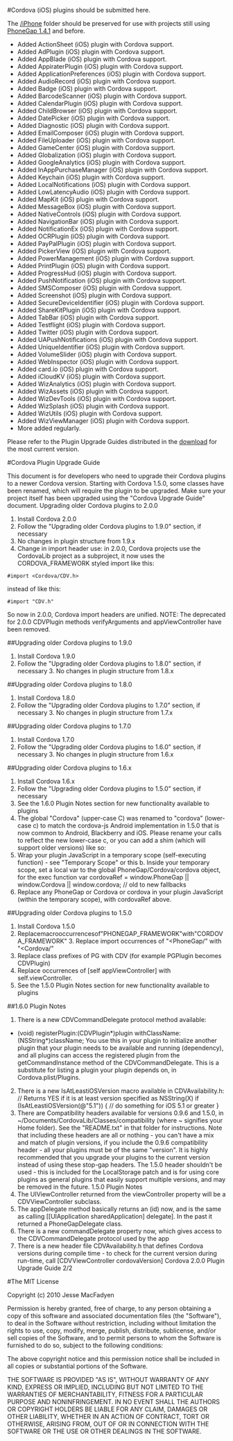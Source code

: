 #Cordova (iOS) plugins should be submitted here.


The [/iPhone](https://github.com/phonegap/phonegap-plugins/tree/master/iPhone) folder should be preserved for use with projects still using [PhoneGap 1.4.1](https://github.com/phonegap/phonegap/tags) and before.

* Added  ActionSheet (iOS) plugin with Cordova support.
* Added  AdPlugin (iOS) plugin with Cordova support.
* Added  AppBlade (iOS) plugin with Cordova support.
* Added  AppiraterPlugin (iOS) plugin with Cordova support.
* Added  ApplicationPreferences (iOS) plugin with Cordova support.
* Added  AudioRecord (iOS) plugin with Cordova support.
* Added  Badge (iOS) plugin with Cordova support.
* Added  BarcodeScanner (iOS) plugin with Cordova support.
* Added  CalendarPlugin (iOS) plugin with Cordova support.
* Added  ChildBrowser (iOS) plugin with Cordova support.
* Added  DatePicker (iOS) plugin with Cordova support.
* Added  Diagnostic (iOS) plugin with Cordova support.
* Added  EmailComposer (iOS) plugin with Cordova support.
* Added  FileUploader (iOS) plugin with Cordova support.
* Added  GameCenter (iOS) plugin with Cordova support.
* Added  Globalization (iOS) plugin with Cordova support.
* Added  GoogleAnalytics (iOS) plugin with Cordova support.
* Added  InAppPurchaseManager (iOS) plugin with Cordova support.
* Added  Keychain (iOS) plugin with Cordova support.
* Added  LocalNotifications (iOS) plugin with Cordova support.
* Added  LowLatencyAudio (iOS) plugin with Cordova support.
* Added  MapKit (iOS) plugin with Cordova support.
* Added  MessageBox (iOS) plugin with Cordova support.
* Added  NativeControls (iOS) plugin with Cordova support.
* Added  NavigationBar (iOS) plugin with Cordova support.
* Added  NotificationEx (iOS) plugin with Cordova support.
* Added  OCRPlugin (iOS) plugin with Cordova support.
* Added  PayPalPlugin (iOS) plugin with Cordova support.
* Added  PickerView (iOS) plugin with Cordova support.
* Added  PowerManagement (iOS) plugin with Cordova support.
* Added  PrintPlugin (iOS) plugin with Cordova support.
* Added  ProgressHud (iOS) plugin with Cordova support.
* Added  PushNotification (iOS) plugin with Cordova support.
* Added  SMSComposer (iOS) plugin with Cordova support.
* Added  Screenshot (iOS) plugin with Cordova support.
* Added  SecureDeviceIdentifier (iOS) plugin with Cordova support.
* Added  ShareKitPlugin (iOS) plugin with Cordova support.
* Added  TabBar (iOS) plugin with Cordova support.
* Added  Testflight (iOS) plugin with Cordova support.
* Added  Twitter (iOS) plugin with Cordova support.
* Added  UAPushNotifications (iOS) plugin with Cordova support.
* Added  UniqueIdentifier (iOS) plugin with Cordova support.
* Added  VolumeSlider (iOS) plugin with Cordova support.
* Added  WebInspector (iOS) plugin with Cordova support.
* Added  card.io (iOS) plugin with Cordova support.
* Added  iCloudKV (iOS) plugin with Cordova support.
* Added  WizAnalytics (iOS) plugin with Cordova support.
* Added  WizAssets (iOS) plugin with Cordova support.
* Added  WizDevTools (iOS) plugin with Cordova support.
* Added  WizSplash (iOS) plugin with Cordova support.
* Added  WizUtils (iOS) plugin with Cordova support.
* Added  WizViewManager (iOS) plugin with Cordova support.
* More added regularly.

Please refer to the Plugin Upgrade Guides distributed in the [download](http://phonegap.com/download/) for the most current version.


#Cordova Plugin Upgrade Guide

This document is for developers who need to upgrade their Cordova plugins to a newer Cordova version. Starting with Cordova 1.5.0, some classes have been renamed, which will require the plugin to be upgraded. Make sure your project itself has been upgraded using the "Cordova Upgrade Guide" document.
Upgrading older Cordova plugins to 2.0.0

1. Install Cordova 2.0.0
2. Follow the "Upgrading older Cordova plugins to 1.9.0" section, if necessary
3. No changes in plugin structure from 1.9.x
4. Change in import header use: in 2.0.0, Cordova projects use the CordovaLib project as a subproject, it now uses the CORDOVA_FRAMEWORK styled import like this:<br>
        
<code>#import  <Cordova/CDV.h></code>

instead of like this:<br>

<code>#import "CDV.h"</code>


So now in 2.0.0, Cordova import headers are unified.
NOTE: The deprecated for 2.0.0 CDVPlugin methods verifyArguments and appViewController have been removed.


##Upgrading older Cordova plugins to 1.9.0
1. Install Cordova 1.9.0
2. Follow the "Upgrading older Cordova plugins to 1.8.0" section, if necessary 3. No changes in plugin structure from 1.8.x

##Upgrading older Cordova plugins to 1.8.0
1. Install Cordova 1.8.0
2. Follow the "Upgrading older Cordova plugins to 1.7.0" section, if necessary 3. No changes in plugin structure from 1.7.x

##Upgrading older Cordova plugins to 1.7.0
1. Install Cordova 1.7.0
2. Follow the "Upgrading older Cordova plugins to 1.6.0" section, if necessary 3. No changes in plugin structure from 1.6.x

##Upgrading older Cordova plugins to 1.6.x
1. Install Cordova 1.6.x
2. Follow the "Upgrading older Cordova plugins to 1.5.0" section, if necessary
3. See the 1.6.0 Plugin Notes section for new functionality available to plugins
4. The global "Cordova" (upper-case C) was renamed to "cordova" (lower-case c) to match the cordova-js Android implementation in 1.5.0 that is now common to Android, Blackberry and iOS. Please rename your calls to reflect the new lower-case c, or you can add a shim (which will support older versions) like so:
5. Wrap your plugin JavaScript in a temporary scope (self-executing function) - see "Temporary Scope" or this b. Inside your temporary scope, set a local var to the global PhoneGap/Cordova/cordova object, for the exec
function
var cordovaRef = window.PhoneGap || window.Cordova || window.cordova; // old to new fallbacks
6. Replace any PhoneGap or Cordova or cordova in your plugin JavaScript (within the temporary scope), with cordovaRef above.


##Upgrading older Cordova plugins to 1.5.0
1. Install Cordova 1.5.0
2. Replacemacrooccurrencesof"PHONEGAP_FRAMEWORK"with"CORDOVA_FRAMEWORK" 3. Replace import occurrences of "<PhoneGap/" with "<Cordova/"
4. Replace class prefixes of PG with CDV (for example PGPlugin becomes CDVPlugin)
5. Replace occurrences of [self appViewController] with self.viewController.
6. See the 1.5.0 Plugin Notes section for new functionality available to plugins

##1.6.0 Plugin Notes
1. There is a new CDVCommandDelegate protocol method available:
- (void) registerPlugin:(CDVPlugin*)plugin withClassName:(NSString*)className;
You use this in your plugin to initialize another plugin that your plugin needs to be available and running (dependency), and all plugins can access the registered plugin from the getCommandInstance method of the CDVCommandDelegate. This is a substitute for listing a plugin your plugin depends on, in Cordova.plist/Plugins.
2. There is a new IsAtLeastiOSVersion macro available in CDVAvailability.h:
// Returns YES if it is at least version specified as NSString(X) if (IsAtLeastiOSVersion(@"5.1")) {
// do something for iOS 5.1 or greater }
3. There are Compatibility headers available for versions 0.9.6 and 1.5.0, in ~/Documents/CordovaLib/Classes/compatibility (where ~ signifies your Home folder). See the "README.txt" in that folder for instructions.
Note that including these headers are all or nothing - you can't have a mix and match of plugin versions, if you include the 0.9.6 compatibility header - all your plugins must be of the same "version". It is highly recommended that you upgrade your plugins to the current version instead of using these stop-gap headers.
The 1.5.0 header shouldn't be used - this is included for the LocalStorage patch and is for using core plugins as general plugins that easily support multiple versions, and may be removed in the future.
1.5.0 Plugin Notes
1. The UIViewController returned from the viewController property will be a CDVViewController subclass.
2. The appDelegate method basically returns an (id) now, and is the same as calling [[UIApplication
sharedApplication] delegate]. In the past it returned a PhoneGapDelegate class.
3. There is a new commandDelegate property now, which gives access to the CDVCommandDelegate protocol
used by the app
4. There is a new header file CDVAvailability.h that defines Cordova versions during compile time - to check for
the current version during run-time, call [CDVViewController cordovaVersion]
Cordova 2.0.0 Plugin Upgrade Guide 2/2



#The MIT License

Copyright (c) 2010 Jesse MacFadyen

Permission is hereby granted, free of charge, to any person obtaining a copy of this software and associated documentation files (the "Software"), to deal in the Software without restriction, including without limitation the rights to use, copy, modify, merge, publish, distribute, sublicense, and/or sell copies of the Software, and to permit persons to whom the Software is furnished to do so, subject to the following conditions:

The above copyright notice and this permission notice shall be included in all copies or substantial portions of the Software.

THE SOFTWARE IS PROVIDED "AS IS", WITHOUT WARRANTY OF ANY KIND, EXPRESS OR IMPLIED, INCLUDING BUT NOT LIMITED TO THE WARRANTIES OF MERCHANTABILITY, FITNESS FOR A PARTICULAR PURPOSE AND NONINFRINGEMENT. IN NO EVENT SHALL THE AUTHORS OR COPYRIGHT HOLDERS BE LIABLE FOR ANY CLAIM, DAMAGES OR OTHER LIABILITY, WHETHER IN AN ACTION OF CONTRACT, TORT OR OTHERWISE, ARISING FROM, OUT OF OR IN CONNECTION WITH THE SOFTWARE OR THE USE OR OTHER DEALINGS IN THE SOFTWARE.

